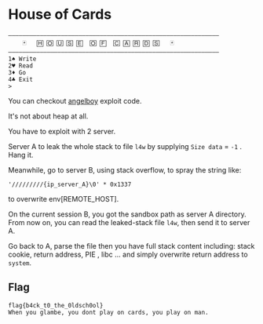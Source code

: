 # House of Cards


```
————————————————————————————————————————————————————————————
    🃏   🄷 🄾 🅄 🅂 🄴  🄾 🄵  🄲 🄰 🅁 🄳 🅂   🃏
————————————————————————————————————————————————————————————
1♠ Write
2♥ Read
3♦ Go
4♣ Exit
>
```

You can checkout [angelboy](https://github.com/scwuaptx/CTF/tree/master/2018-writeup/0ctf/houseofcard)  exploit code.

It's not about heap at all. 

You have to exploit with 2 server.

Server A to leak the whole stack to file `l4w` by supplying `Size data` = `-1` . Hang it.

Meanwhile, go to server B, using stack overflow, to spray the string like: 

`'/////////{ip_server_A}\0' * 0x1337`

to overwrite env[REMOTE_HOST]. 

On the current session B, you got the sandbox path as server A directory. From now on, you can read the leaked-stack file `l4w`, then send it to server A.

Go back to A, parse the file then you have full stack content including: stack cookie, return address, PIE , libc ... and simply overwrite return address to `system`.

## Flag
```
flag{b4ck_t0_the_0ldsch0ol}
When you glambe, you dont play on cards, you play on man.
```
